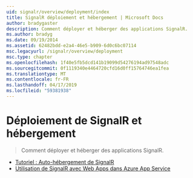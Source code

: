 ```yaml
---
uid: signalr/overview/deployment/index
title: SignalR déploiement et hébergement | Microsoft Docs
author: bradygaster
description: Comment déployer et héberger des applications SignalR.
ms.author: bradyg
ms.date: 09/19/2014
ms.assetid: 62482bdd-e2a4-46e5-b909-6d0c6bc07114
msc.legacyurl: /signalr/overview/deployment
msc.type: chapter
ms.openlocfilehash: 1f40e5fb5dcd141b19099d54276194ad97548adc
ms.sourcegitcommit: 0f1119340e4464720cfd16d0ff15764746ea1fea
ms.translationtype: MT
ms.contentlocale: fr-FR
ms.lasthandoff: 04/17/2019
ms.locfileid: "59381938"
---
```

# <a name="signalr-deployment-and-hosting"></a>Déploiement de SignalR et hébergement

> Comment déployer et héberger des applications SignalR.


- [Tutoriel : Auto-hébergement de SignalR](tutorial-signalr-self-host.md)
- [Utilisation de SignalR avec Web Apps dans Azure App Service](using-signalr-with-azure-web-sites.md)
